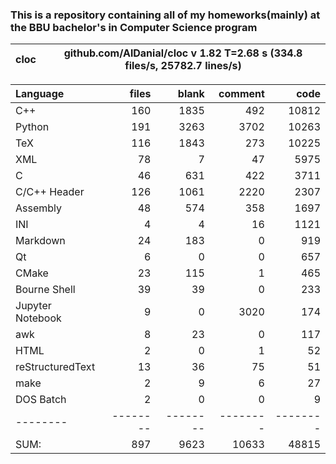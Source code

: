 ### This is a repository containing all of my homeworks(mainly) at the BBU bachelor's in Computer Science program


cloc|github.com/AlDanial/cloc v 1.82  T=2.68 s (334.8 files/s, 25782.7 lines/s)
--- | ---

Language|files|blank|comment|code
:-------|-------:|-------:|-------:|-------:
C++|160|1835|492|10812
Python|191|3263|3702|10263
TeX|116|1843|273|10225
XML|78|7|47|5975
C|46|631|422|3711
C/C++ Header|126|1061|2220|2307
Assembly|48|574|358|1697
INI|4|4|16|1121
Markdown|24|183|0|919
Qt|6|0|0|657
CMake|23|115|1|465
Bourne Shell|39|39|0|233
Jupyter Notebook|9|0|3020|174
awk|8|23|0|117
HTML|2|0|1|52
reStructuredText|13|36|75|51
make|2|9|6|27
DOS Batch|2|0|0|9
--------|--------|--------|--------|--------
SUM:|897|9623|10633|48815

